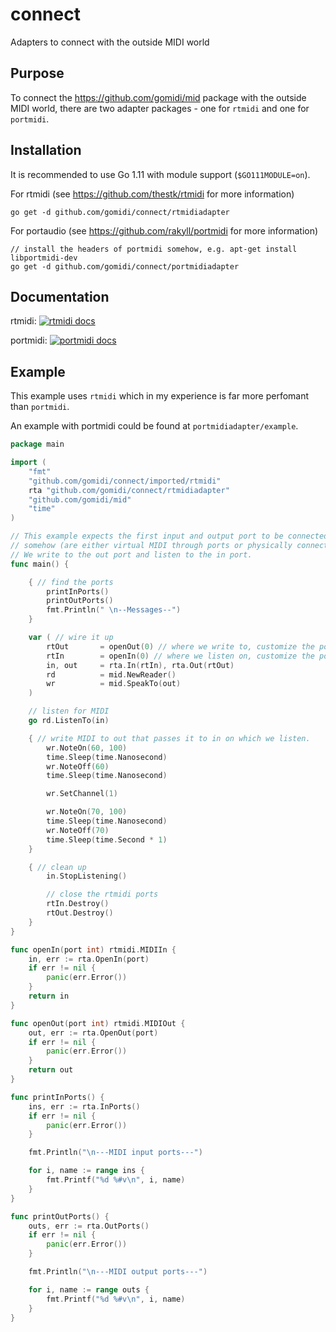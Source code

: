 # connect
Adapters to connect with the outside MIDI world

## Purpose

To connect the https://github.com/gomidi/mid package with the outside MIDI world, there are two adapter packages - one for `rtmidi` and one for `portmidi`.

## Installation

It is recommended to use Go 1.11 with module support (`$GO111MODULE=on`).

For rtmidi (see https://github.com/thestk/rtmidi for more information)

```
go get -d github.com/gomidi/connect/rtmidiadapter
```

For portaudio (see https://github.com/rakyll/portmidi for more information)

```
// install the headers of portmidi somehow, e.g. apt-get install libportmidi-dev
go get -d github.com/gomidi/connect/portmidiadapter
```

## Documentation

rtmidi: [![rtmidi docs](http://godoc.org/github.com/gomidi/connect/rtmidiadapter?status.png)](http://godoc.org/github.com/gomidi/connect/rtmidiadapter)

portmidi: [![portmidi docs](http://godoc.org/github.com/gomidi/connect/portmidiadapter?status.png)](http://godoc.org/github.com/gomidi/connect/portmidiadapter)

## Example

This example uses `rtmidi` which in my experience is far more perfomant than `portmidi`.

An example with portmidi could be found at `portmidiadapter/example`.

```go
package main

import (
    "fmt"
    "github.com/gomidi/connect/imported/rtmidi"
    rta "github.com/gomidi/connect/rtmidiadapter"
    "github.com/gomidi/mid"
    "time"
)

// This example expects the first input and output port to be connected
// somehow (are either virtual MIDI through ports or physically connected).
// We write to the out port and listen to the in port.
func main() {

    { // find the ports
        printInPorts()
        printOutPorts()
        fmt.Println(" \n--Messages--")
    }

    var ( // wire it up
        rtOut       = openOut(0) // where we write to, customize the port!
        rtIn        = openIn(0) // where we listen on, customize the port!
        in, out     = rta.In(rtIn), rta.Out(rtOut)
        rd          = mid.NewReader()
        wr          = mid.SpeakTo(out)
    )

    // listen for MIDI
    go rd.ListenTo(in)

    { // write MIDI to out that passes it to in on which we listen.
        wr.NoteOn(60, 100)
        time.Sleep(time.Nanosecond)
        wr.NoteOff(60)
        time.Sleep(time.Nanosecond)

        wr.SetChannel(1)

        wr.NoteOn(70, 100)
        time.Sleep(time.Nanosecond)
        wr.NoteOff(70)
        time.Sleep(time.Second * 1)
    }

    { // clean up
        in.StopListening()

        // close the rtmidi ports
        rtIn.Destroy()
        rtOut.Destroy()
    }
}

func openIn(port int) rtmidi.MIDIIn {
    in, err := rta.OpenIn(port)
    if err != nil {
        panic(err.Error())
    }
    return in
}

func openOut(port int) rtmidi.MIDIOut {
    out, err := rta.OpenOut(port)
    if err != nil {
        panic(err.Error())
    }
    return out
}

func printInPorts() {
    ins, err := rta.InPorts()
    if err != nil {
        panic(err.Error())
    }

    fmt.Println("\n---MIDI input ports---")

    for i, name := range ins {
        fmt.Printf("%d %#v\n", i, name)
    }
}

func printOutPorts() {
    outs, err := rta.OutPorts()
    if err != nil {
        panic(err.Error())
    }

    fmt.Println("\n---MIDI output ports---")

    for i, name := range outs {
        fmt.Printf("%d %#v\n", i, name)
    }
}
```
